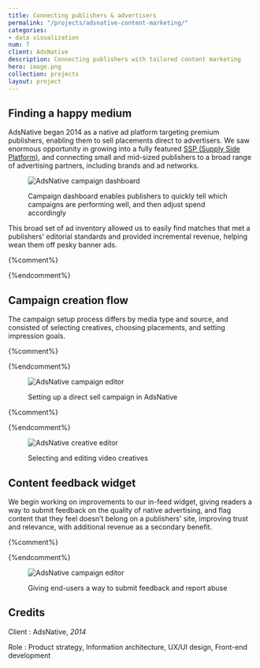 ```yaml
---
title: Connecting publishers & advertisers
permalink: "/projects/adsnative-content-marketing/"
categories:
- data visualization
num: 7
client: AdsNative
description: Connecting publishers with tailored content marketing
hero: image.png
collection: projects
layout: project
---
```


## Finding a happy medium
AdsNative began 2014 as a native ad platform targeting premium publishers, enabling them to sell placements direct to advertisers. We saw enormous opportunity in growing into a fully featured [SSP (Supply Side Platform)](http://digiday.com/platforms/wtf-supply-side-platform/), and connecting small and mid-sized publishers to a broad range of advertising partners, including brands and ad networks.

<figure class="outlined">
<img
srcset="{{ "/assets/images/adsnative/adsnative-1-01.jpg" | relative_url }} 1x, {{ "/assets/images/adsnative/adsnative-1-01@2x.jpg" | relative_url }} 2x"
src="{{ "/assets/images/adsnative/adsnative-1-01.jpg" | relative_url }}"
alt="AdsNative campaign dashboard"
/>
<figcaption>
<p>Campaign dashboard enables publishers to quickly tell which campaigns are performing well, and then adjust spend accordingly</p>
</figcaption>
</figure>

This broad set of ad inventory allowed us to easily find matches that met a publishers' editorial standards and provided incremental revenue, helping wean them off pesky banner ads.

{%comment%}
<!-- ## Role

## Research
Most of the research was limited to secondhand knowledge, gathered by talking to our sales team, and any resources online, along with partners at

## Insights / Action plan

## Campaign management dashboard -->
{%endcomment%}

## Campaign creation flow

The campaign setup process differs by media type and source, and consisted of selecting creatives, choosing placements, and setting impression goals.

{%comment%}
<!-- ![gif of the creation process](http://alpha.jamesontyler.com/images/adsnative/adsnative-1-02.jpg) -->
{%endcomment%}

<figure class="outlined">
<img
srcset="{{ "/assets/images/adsnative/adsnative-1-02.jpg" | relative_url }} 1x, {{ "/assets/images/adsnative/adsnative-1-02.jpg" | relative_url }} 2x"
src="{{ "/assets/images/adsnative/adsnative-1-02.jpg" | relative_url }}"
alt="AdsNative campaign editor"
/>
<figcaption>
<p>Setting up a direct sell campaign in AdsNative</p>
</figcaption>
</figure>

{%comment%}
<!-- ![](http://alpha.jamesontyler.com/images/adsnative/adsnative-1-03.jpg) -->
{%endcomment%}

<figure class="outlined">
<img
srcset="{{ "/assets/images/adsnative/adsnative-1-03.jpg" | relative_url }} 1x, {{ "/assets/images/adsnative/adsnative-1-03.jpg" | relative_url }} 2x"
src="{{ "/assets/images/adsnative/adsnative-1-03.jpg" | relative_url }}"
alt="AdsNative creative editor"
/>
<figcaption>
<p>Selecting and editing video creatives</p>
</figcaption>
</figure>


## Content feedback widget

We begin working on improvements to our in-feed widget, giving readers a way to submit feedback on the quality of native advertising, and flag content that they feel doesn’t belong on a publishers' site, improving trust and relevance, with additional revenue as a secondary benefit.

{%comment%}
<!-- ![](http://alpha.jamesontyler.com/images/adsnative/adsnative-1-05.jpg) -->
{%endcomment%}

<figure class="outlined">
<img
srcset="{{ "/assets/images/adsnative/adsnative-1-05.jpg" | relative_url }} 1x, {{ "/assets/images/adsnative/adsnative-1-05@2x.jpg" | relative_url }} 2x"
src="{{ "/assets/images/adsnative/adsnative-1-05.jpg" | relative_url }}"
alt="AdsNative campaign editor"
/>
<figcaption>
<p>Giving end-users a way to submit feedback and report abuse</p>
</figcaption>
</figure>

<!--
## What I learned

### About content marketing as an industry
Content marketing still isn't a complete replacement for display ads on the web, but until a better monetization model exists, there's still a huge opportunity to improve the quality of sponsored content. That rests on both the shoulders of online publications, and networks they use (like [Adsnative](http://www.adsnative.com), [Outbrain](http://www.outbrain.com), and [Taboola](http://www.taboola.com)).

### About working with an early stage company
Using customer feedback is usually the quickest way to
-->

## Credits

Client
: AdsNative, _2014_

Role
: Product strategy, Information architecture, UX/UI design, Front-end development

